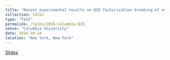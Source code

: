 ```yaml
---
title: "Recent experimental results on QCD factorization breaking of nonperturbative functions"
collection: talks
type: "Talk"
permalink: /talks/2016-Columbia-QCD
venue: "Columbia University"
date: 2016-10-24
location: "New York, New York"
---
```


[Slides](https://jdosbo.github.io/files/BNL_Nucl_Seminar_Osborn.pdf) 